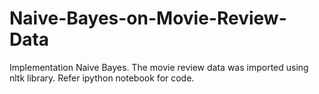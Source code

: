 # Naive-Bayes-on-Movie-Review-Data
Implementation Naive Bayes. The movie review data was imported using nltk library. 
Refer ipython notebook for code.
